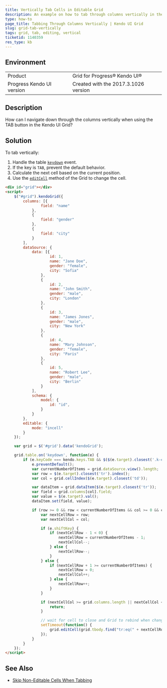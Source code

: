 ```yaml
---
title: Vertically Tab Cells in Editable Grid
description: An example on how to tab through columns vertically in the Kendo UI Grid. 
type: how-to
page_title: Tabbing Through Columns Vertically | Kendo UI Grid
slug: grid-tab-vertically
tags: grid, tab, editing, vertical
ticketid: 1140359
res_type: kb
---
```


## Environment
<table>
 <tr>
  <td>Product</td>
  <td>Grid for Progress® Kendo UI®</td>
 </tr>
 <tr>
  <td>Progress Kendo UI version</td>
  <td>Created with the 2017.3.1026 version</td>
 </tr>
</table>

## Description

How can I navigate down through the columns vertically when using the TAB button in the Kendo UI Grid?

## Solution

To tab vertically:

1. Handle the table [`keydown`](https://api.jquery.com/keydown/) event.
1. If the key is `TAB`, prevent the default behavior.
1. Calculate the next cell based on the current position.
1. Use the [`editCell`](https://docs.telerik.com/kendo-ui/api/javascript/ui/grid#methods-editCell) method of the Grid to change the cell.

```html
<div id="grid"></div>
<script>
    $("#grid").kendoGrid({
        columns: [{
                field: "name"
            },
            {
                field: "gender"
            },
            {
                field: "city"
            }
        ],
        dataSource: {
            data: [{
                    id: 1,
                    name: "Jane Doe",
                    gender: "female",
                    city: "Sofia"
                },
                {
                    id: 2,
                    name: "John Smith",
                    gender: "male",
                    city: "London"
                },
                {
                    id: 3,
                    name: "James Jones",
                    gender: "male",
                    city: "New York"
                },
                {
                    id: 4,
                    name: "Mary Johnson",
                    gender: "female",
                    city: "Paris"
                },
                {
                    id: 5,
                    name: "Robert Lee",
                    gender: "male",
                    city: "Berlin"
                }
            ],
            schema: {
                model: {
                    id: "id",
                }
            }
        },
        editable: {
            mode: "incell"
        }
    });

    var grid = $('#grid').data('kendoGrid');

    grid.table.on('keydown', function(e) {
        if (e.keyCode === kendo.keys.TAB && $($(e.target).closest('.k-edit-cell'))[0]) {
            e.preventDefault();
            var currentNumberOfItems = grid.dataSource.view().length;
            var row = $(e.target).closest('tr').index();
            var col = grid.cellIndex($(e.target).closest('td'));

            var dataItem = grid.dataItem($(e.target).closest('tr'));
            var field = grid.columns[col].field;
            var value = $(e.target).val();
            dataItem.set(field, value);

            if (row >= 0 && row < currentNumberOfItems && col >= 0 && col < grid.columns.length) {
                var nextCellRow = row;
                var nextCellCol = col;

                if (e.shiftKey) {
                    if (nextCellRow - 1 < 0) {
                        nextCellRow = currentNumberOfItems - 1;
                        nextCellCol--;
                    } else {
                        nextCellRow--;
                    }
                } else {
                    if (nextCellRow + 1 >= currentNumberOfItems) {
                        nextCellRow = 0;
                        nextCellCol++;
                    } else {
                        nextCellRow++;
                    }
                }

                if (nextCellCol >= grid.columns.length || nextCellCol < 0) {
                    return;
                }

                // wait for cell to close and Grid to rebind when changes have been made
                setTimeout(function() {
                    grid.editCell(grid.tbody.find("tr:eq(" + nextCellRow + ") td:eq(" + nextCellCol + ")"));
                });
            }
        }
    });
</script>
```

## See Also

* [Skip Non-Editable Cells When Tabbing](https://docs.telerik.com/kendo-ui/controls/data-management/grid/how-to/Editing/skip-non-editable-cells-when-tabbing)
